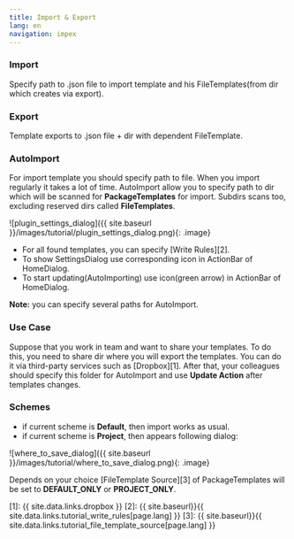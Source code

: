 ```yaml
---
title: Import & Export
lang: en
navigation: impex
---
```


### Import <a name="import"></a>
Specify path to .json file to import template and his FileTemplates(from dir which creates via export).

### Export <a name="export"></a>
Template exports to .json file + dir with dependent FileTemplate.

### AutoImport <a name="autoImport"></a>
For import template you should specify path to file. When you import regularly it takes a lot of time. AutoImport allow you to specify path to dir which will be scanned for **PackageTemplates** for import. Subdirs scans too, excluding reserved dirs called **FileTemplates**.

![plugin_settings_dialog]({{ site.baseurl }}/images/tutorial/plugin_settings_dialog.png){: .image}

* For all found templates, you can specify [Write Rules][2].
* To show SettingsDialog use corresponding icon in ActionBar of HomeDialog.
* To start updating(AutoImporting) use icon(green arrow) in ActionBar of HomeDialog.

**Note:** you can specify several paths for AutoImport.

### Use Case
Suppose that you work in team and want to share your templates. To do this, you need to share dir where you will export the templates. You can do it via third-party services such as [Dropbox][1]. After that, your colleagues should specify this folder for AutoImport and use **Update Action** after templates changes.

### Schemes <a name="schemes"></a>

* if current scheme is **Default**, then import works as usual.
* if current scheme is **Project**, then appears following dialog:

![where_to_save_dialog]({{ site.baseurl }}/images/tutorial/where_to_save_dialog.png){: .image}

Depends on your choice [FileTemplate Source][3] of PackageTemplates will be set to **DEFAULT_ONLY** or **PROJECT_ONLY**.

[1]: {{ site.data.links.dropbox }}
[2]: {{ site.baseurl}}{{ site.data.links.tutorial_write_rules[page.lang] }}
[3]: {{ site.baseurl}}{{ site.data.links.tutorial_file_template_source[page.lang] }}